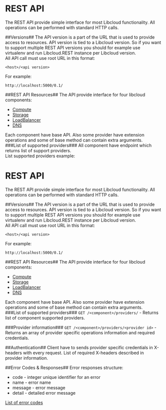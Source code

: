 # REST API #
The REST API provide simple interface for most Libcloud functionality. All operations can be performed with standard HTTP calls. 

##Versions##
The API version is a part of the URL that is used to provide access to resources. API version is tied to a Libcloud version. So if you want to support multiple REST API versions you should for example use virtualenv and run Libcloud.REST instance per Libcloud version.  
All API call must use root URL in this format:

    <host>/<api version>
For example: 

	http://localhost:5000/0.1/

##REST API Resources##
The API provide interface for four libcloud components:  

 * [Compute](example.com)  
 * [Storage](example.com)  
 * [LoadBalancer](example.com)  
 * [DNS](example.com)

Each component have base API. Also some  provider have extension operations and some of base method can contain extra arguments.  
###List of supported providers###
All component have endpoint which returns list of support providers.  
List supported providers example:  

# REST API #
The REST API provide simple interface for most Libcloud functionality. All operations can be performed with standard HTTP calls. 

##Versions##
The API version is a part of the URL that is used to provide access to resources. API version is tied to a Libcloud version. So if you want to support multiple REST API versions you should for example use virtualenv and run Libcloud.REST instance per Libcloud version.  
All API call must use root URL in this format:

    <host>/<api version>
For example: 

	http://localhost:5000/0.1/

##REST API Resources##
The API provide interface for four libcloud components:  

 * [Compute](example.com)  
 * [Storage](example.com)  
 * [LoadBalancer](example.com)  
 * [DNS](example.com)

Each component have base API. Also some  provider have extension operations and some of base method can contain extra arguments.  
###List of supported providers###
`GET /<component>/providers/` - Returns list of component supported providers.

###Provider information###
`GET /<component>/providers/<provider id>` - Returns an array of provider specific operations information and required credentials. 

##Authentication##
Client have to sends provider specific credentials in X-headers with every request.
List of required X-headers described in provider information.

##Error Codes & Responses##
Error responses structure:

 * code -  integer unique identifier for an error
 * name - error name
 * message - error message
 * detail - detailed error message

[List of error codes](example.com) 




